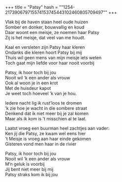 +++
title = "Patsy"
hash = "\"1254-217390679715574153745443102460805709497\""
+++

Vlak bij de haven staan heel oude huizen  
Somber en donker, bouwvallig en koud  
Daar woont een meisje, ze noemen haar Patsy  
Zij is het meisje, dat veel van me houdt.

Kaal en versleten zijn Patsy haar kleren  
Ondanks die kleren hoort Patsy bij mij  
Thuis wil geen mens van mijn meisje iets weten  
Toch gaat mijn liefde voor haar nooit voorbij

Patsy, ik hoor toch bij jou  
Nooit wil ’k een ander als vrouw  
Ook al woon je in een krot  
Met de huisdeur kapot  
Je weet toch hoeveel ’k van je hou.

Iedere nacht lig ik rust’loos te dromen  
’k zie hoe je wacht in die sombere straat  
Denkend dat ik niet meer bij je zal komen  
Maar als ik kom is ’t misschien al te laat.

Laatst vroeg een buurman heel zachtjes aan vader:  
Ken jij die Patsy, ze kwam wel eens hier  
’t Meisje is vroeg aan haar einde gekomen  
Gisteren vond men haar in de rivier

Patsy, ik hoor toch bij jou  
Nooit wil ’k een ander als vrouw  
M’n geluk is voorbij  
Jij bent niet meer bij mij  
Patsy straks kom ik bij jou